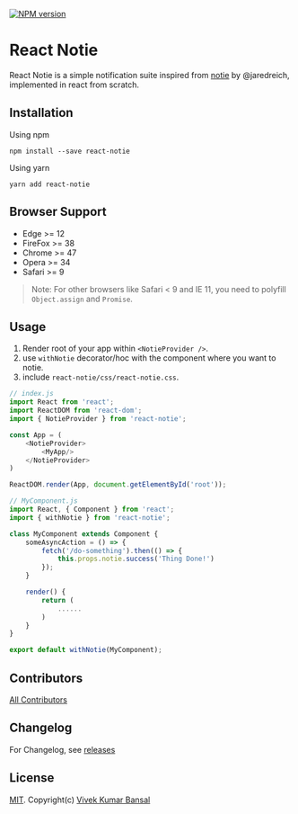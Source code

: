 [![NPM version][npm-image]][npm-url]

# React Notie
React Notie is a simple notification suite inspired from [notie](https://github.com/jaredreich/notie) by @jaredreich, implemented in react from scratch.

## Installation

Using npm

```
npm install --save react-notie
```

Using yarn

```
yarn add react-notie
```

## Browser Support
- Edge >= 12
- FireFox >= 38
- Chrome >= 47
- Opera >= 34
- Safari >= 9

> Note: For other browsers like Safari < 9 and IE 11, you need to polyfill `Object.assign` and `Promise`.

## Usage

1. Render root of your app within `<NotieProvider />`.
2. use `withNotie` decorator/hoc with the component where you want to notie.
3. include `react-notie/css/react-notie.css`.

```js
// index.js
import React from 'react';
import ReactDOM from 'react-dom';
import { NotieProvider } from 'react-notie';

const App = (
    <NotieProvider>
        <MyApp/>
    </NotieProvider>
)

ReactDOM.render(App, document.getElementById('root'));

// MyComponent.js
import React, { Component } from 'react';
import { withNotie } from 'react-notie';

class MyComponent extends Component {
    someAsyncAction = () => {
        fetch('/do-something').then(() => {
            this.props.notie.success('Thing Done!')
        });
    }

    render() {
        return (
            ......
        )
    }
}

export default withNotie(MyComponent);
```

## Contributors

[All Contributors](https://github.com/vkbansal/react-notie/graphs/contributors)

## Changelog

For Changelog, see [releases](https://github.com/vkbansal/react-notie/releases)

## License

[MIT](./LICENSE.md). Copyright(c) [Vivek Kumar Bansal](http://vkbansal.me/)


[npm-url]: https://npmjs.org/package/react-notie
[npm-image]: http://img.shields.io/npm/v/react-notie.svg?style=flat-square
